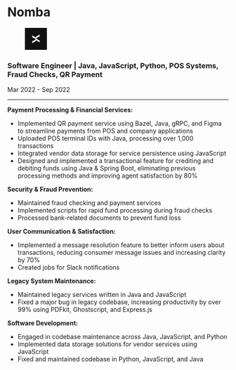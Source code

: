 # Nomba

<div align="left">

<figure><img src="../.gitbook/assets/image (3).png" alt="" width="50"><figcaption></figcaption></figure>

</div>

### **Software Engineer | Java, JavaScript, Python, POS Systems, Fraud Checks, QR Payment**

Mar 2022 - Sep 2022

***

**Payment Processing & Financial Services:**

* Implemented QR payment service using Bazel, Java, gRPC, and Figma to streamline payments from POS and company applications
* Uploaded POS terminal IDs with Java, processing over 1,000 transactions
* Integrated vendor data storage for service persistence using JavaScript
* Designed and implemented a transactional feature for crediting and debiting funds using Java & Spring Boot, eliminating previous processing methods and improving agent satisfaction by 80%

**Security & Fraud Prevention:**

* Maintained fraud checking and payment services
* Implemented scripts for rapid fund processing during fraud checks
* Processed bank-related documents to prevent fund loss

**User Communication & Satisfaction:**

* Implemented a message resolution feature to better inform users about transactions, reducing consumer message issues and increasing clarity by 70%
* Created jobs for Slack notifications

**Legacy System Maintenance:**

* Maintained legacy services written in Java and JavaScript
* Fixed a major bug in legacy codebase, increasing productivity by over 99% using PDFkit, Ghostscript, and Express.js

**Software Development:**

* Engaged in codebase maintenance across Java, JavaScript, and Python
* Implemented data storage solutions for vendor services using JavaScript
* Fixed and maintained codebase in Python, JavaScript, and Java



